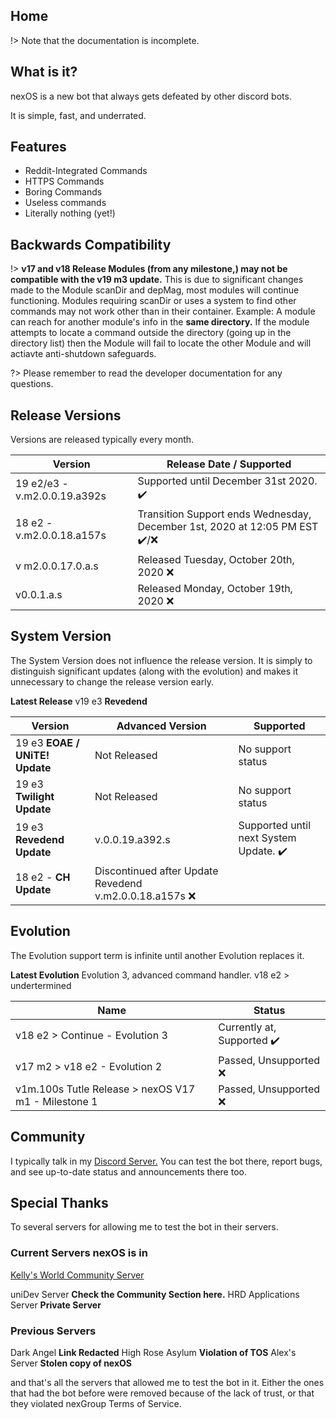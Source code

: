 ## Home

!> Note that the documentation is incomplete.

## What is it?

nexOS is a new bot that always gets defeated by other discord bots.

It is simple, fast, and underrated.

## Features

- Reddit-Integrated Commands
- HTTPS Commands
- Boring Commands
- Useless commands
- Literally nothing (yet!)

## Backwards Compatibility 

!> **v17 and v18 Release Modules (from any milestone,) may not be compatible with the v19 m3 update.**
 This is due to significant changes made to the Module scanDir and depMag, most modules will continue functioning.
 Modules requiring scanDir or uses a system to find other commands may not work other than in their container. 
 Example: A module can reach for another module's info in the **same directory.** If the module attempts to locate a command outside the directory (going up in the directory list) then the Module will fail to locate the other Module and will actiavte anti-shutdown safeguards.

?> Please remember to read the developer documentation for any questions.


## Release Versions
Versions are released typically every month.

| Version | Release Date / Supported |
|---------|--------------------------|
| 19 e2/e3 - v.m2.0.0.19.a392s | Supported until December 31st 2020. :heavy_check_mark: |
| 18 e2 - v.m2.0.0.18.a157s | Transition Support ends Wednesday, December 1st, 2020 at 12:05 PM EST :heavy_check_mark:/:x: |
| v m2.0.0.17.0.a.s  | Released Tuesday, October 20th, 2020 :x: |
| v0.0.1.a.s  | Released Monday, October 19th, 2020 :x:  |

## System Version
The System Version does not influence the release version.
It is simply to distinguish significant updates (along with the evolution) and makes it unnecessary to change the release version early.

**Latest Release**
v19 e3 **Revedend**

| Version | Advanced Version | Supported | 
|---------|------------|---------------------------------------|
| 19 e3 **EOAE / UNiTE! Update** | Not Released | No support status | 
| 19 e3 **Twilight Update**  | Not Released | No support status |
| 19 e3 **Revedend Update**  | v.0.0.19.a392.s | Supported until next System Update. :heavy_check_mark: |
| 18 e2 - **CH Update** | Discontinued after Update Revedend v.m2.0.0.18.a157s :x:  |

## Evolution

The Evolution support term is infinite until another Evolution replaces it.

**Latest Evolution**
Evolution 3, advanced command handler. v18 e2 > undertermined

| Name | Status       |
|---------|--------------------------|
| v18 e2 > Continue - Evolution 3 | Currently at, Supported :heavy_check_mark: |
|  v17 m2 > v18 e2 - Evolution 2 | Passed, Unsupported :x: |
|  v1m.100s Tutle Release > nexOS V17 m1 - Milestone 1 | Passed, Unsupported :x: |

## Community

I typically talk in my [Discord Server.](https://discord.gg/srhxjdMdYj) 
You can test the bot there, report bugs, and see up-to-date status and announcements there too.

## Special Thanks

To several servers for allowing me to test the bot in their servers.

### Current Servers nexOS is in
[Kelly's World Community Server](https://discord.gg/5WazRCt)

uniDev Server **Check the Community Section here.**
HRD Applications Server **Private Server**
### Previous Servers
Dark Angel **Link Redacted**
High Rose Asylum **Violation of TOS**
Alex's Server **Stolen copy of nexOS**

and that's all the servers that allowed me to test the bot in it.
Either the ones that had the bot before were removed because of the lack of trust, or that they violated nexGroup Terms of Service.

